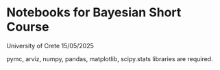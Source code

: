 # Notebooks for Bayesian Short Course
University of Crete
15/05/2025

pymc, arviz, numpy, pandas, matplotlib, scipy.stats libraries are required.